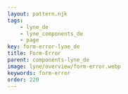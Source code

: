 ```yaml
---
layout: pattern.njk
tags: 
    - lyne_de
    - lyne_components_de
    - page
key: form-error-lyne_de
title: Form-Error
parent: components-lyne_de
image: lyne/overview/form-error.webp
keywords: form-error
order: 220
---
```

